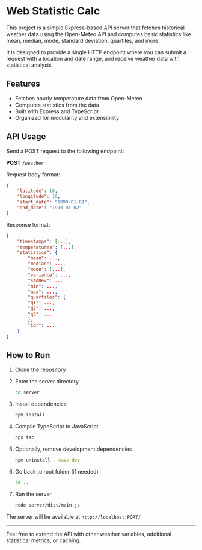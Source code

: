 # Web Statistic Calc

This project is a simple Express-based API server that fetches historical weather data using the Open-Meteo API and computes basic statistics like mean, median, mode, standard deviation, quartiles, and more.

It is designed to provide a single HTTP endpoint where you can submit a request with a location and date range, and receive weather data with statistical analysis.

## Features

- Fetches hourly temperature data from Open-Meteo
- Computes statistics from the data
- Built with Express and TypeScript
- Organized for modularity and extensibility

## API Usage

Send a POST request to the following endpoint:

**POST** `/weather`

Request body format:

```json
{
    "latitude": 10,
    "longitude": 10,
    "start_date": "1990-01-01",
    "end_date": "1990-01-02"
}
```

Response format:

```json
{
    "timestamps": [...],
    "temperatures": [...],
    "statistics": {
        "mean": ...,
        "median": ...,
        "mode": [...],
        "variance": ...,
        "stdDev": ...,
        "min": ...,
        "max": ...,
        "quartiles": {
        "q1": ...,
        "q2": ...,
        "q3": ...
        },
        "iqr": ...
    }
}
```

## How to Run

1. Clone the repository
2. Enter the server directory

   ```bash  
   cd server  
   ```

3. Install dependencies

   ```bash
   npm install  
   ```

4. Compile TypeScript to JavaScript

   ```bash
   npx tsc  
   ```

5. Optionally, remove development dependencies

   ```bash
   npm uninstall --save-dev  
   ```

6. Go back to root folder (if needed)

   ```bash
   cd ..  
   ```

7. Run the server

   ```bash
   node server/dist/main.js  
   ```

The server will be available at `http://localhost:PORT/`

---

Feel free to extend the API with other weather variables, additional statistical metrics, or caching.
